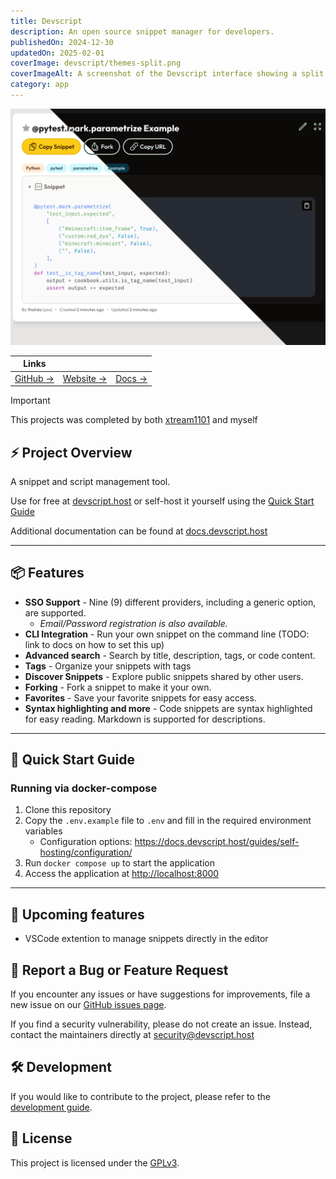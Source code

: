 ```yaml
---
title: Devscript
description: An open source snippet manager for developers.
publishedOn: 2024-12-30
updatedOn: 2025-02-01
coverImage: devscript/themes-split.png
coverImageAlt: A screenshot of the Devscript interface showing a split theme with dark and light modes.
category: app
---
```


![devscript-theme-screenshot](devscript/themes-split.png)

| Links | | |
| ------ | ------- | ------- |
| [GitHub →](https://github.com/xtream1101/devscript) | [Website →](https://devscript.host) |  [Docs →](https://docs.devscript.host) |


> [!IMPORTANT]
> This projects was completed by both [xtream1101](https://github.com/xtream1101/) and myself


## ⚡️ Project Overview

A snippet and script management tool.

Use for free at [devscript.host](https://devscript.host)
or self-host it yourself using the [Quick Start Guide](#-quick-start-guide)

Additional documentation can be found at [docs.devscript.host](https://docs.devscript.host)

---


## 📦 Features

- **SSO Support** - Nine (9) different providers, including a generic option, are supported.
  - _Email/Password registration is also available._
- **CLI Integration** - Run your own snippet on the command line (TODO: link to docs on how to set this up)
- **Advanced search** - Search by title, description, tags, or code content.
- **Tags** - Organize your snippets with tags
- **Discover Snippets** - Explore public snippets shared by other users.
- **Forking** - Fork a snippet to make it your own.
- **Favorites** - Save your favorite snippets for easy access.
- **Syntax highlighting and more** - Code snippets are syntax highlighted for easy reading. Markdown is supported for descriptions.

---


## 🚀 Quick Start Guide


### Running via docker-compose

1. Clone this repository
2. Copy the `.env.example` file to `.env` and fill in the required environment variables
    - Configuration options: <https://docs.devscript.host/guides/self-hosting/configuration/>
3. Run `docker compose up` to start the application
4. Access the application at <http://localhost:8000>

---


## 📝 Upcoming features

- VSCode extention to manage snippets directly in the editor


## 💬 Report a Bug or Feature Request

If you encounter any issues or have suggestions for improvements, file a new issue on our [GitHub issues page](https://github.com/xtream1101/devscript/issues).

If you find a security vulnerability, please do not create an issue. Instead, contact the maintainers directly at [security@devscript.host](mailto:security@devscript.host)


## 🛠️ Development

If you would like to contribute to the project, please refer to the [development guide](https://docs.devscript.host/reference/development/).


## 📜 License

This project is licensed under the [GPLv3](LICENSE).
